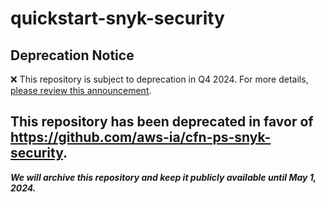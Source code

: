 # quickstart-snyk-security 
## Deprecation Notice

:x: This repository is subject to deprecation in Q4 2024. For more details, [please review this announcement](https://github.com/aws-ia/.announcements/issues/1). 

## This repository has been deprecated in favor of https://github.com/aws-ia/cfn-ps-snyk-security. 
***We will archive this repository and keep it publicly available until May 1, 2024.***
